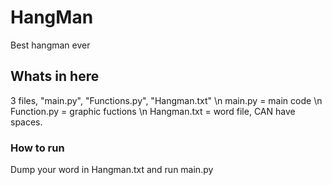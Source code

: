 # HangMan
Best hangman ever
## Whats in here
3 files, "main.py", "Functions.py", "Hangman.txt"
\n main.py = main code
\n Function.py = graphic fuctions
\n Hangman.txt = word file, CAN have spaces.
### How to run
Dump your word in Hangman.txt and run main.py
